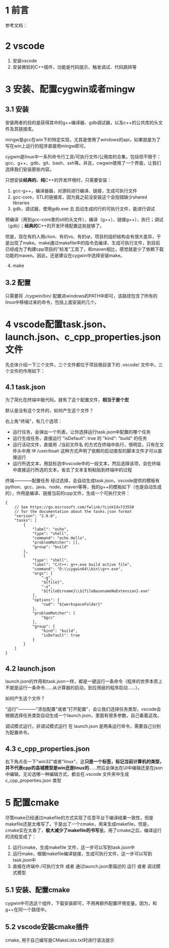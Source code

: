 #  1 前言

参考文档：




# 2 vscode
1. 安装vscode
2. 安装微软的C++插件，功能是代码提示、触发调试、代码跳转等


# 3 安装、配置cygwin或者mingw
## 3.1 安装
安装两者的目的是获得其中的g++编译器、gdb调试器，以及c++的公共库的头文件及其链接库。

mingw是gcc在win下的特定实现，尤其是使用了windows的api，如果就是为了写在win上运行的程序直接用mingw即可。



cygwin是linux中一系列命令行工具/可执行文件/公用库的合集，包括但不限于：gcc、g++、gdb、git、bash、ssh等。并且，cwgwin使用了一个界面，让我们选择我们安装那些内容。

只想安装**经典的、纯**C++的开发环境时，只需要安装：
1. gcc-g++，编译器器，对源码进行编译、链接，生成可执行文件
2. gcc-core，STL的链接库，因为我之前没安装这个会抱错缺少shared libraries
3. gdb，调试器，使用gdb.exe 去 启动生成的行的可执行文件，能进行调试

预编译（用到gcc-core里的stl的头文件）、编译（g++）、链接g++）、执行；调试（gdb）；**经典的**C++的开发环境配置这些就够了。

但是，现在有的人用clion、有的vs、有的qt，项目的组织结构会有很大差异，于是出现了make。make通过makefile中的指令去编译、生成可执行文件，到目前已经成为了构建cpp项目的"标准"工具了，和maven相比，感觉就是少了依赖下载功能的maven。因此，还是建议在cygwin中选择安装make。

4. make

##  3.2 配置

只需要将 ./cygwin/bin/  配置进windows的PATH中即可，该路径包含了所有的linux中移植过来的命令，包括上面安装的几个。


# 4 vscode配置task.json、launch.json、c_cpp_properties.json文件

先总体介绍一下三个文件，三个文件都位于项目根目录下的 .vscode/  文件中，三个文件的作用如下：

## 4.1 task.json

为了简化在终端中敲代码，就有了这个配置文件，**相当于是个宏**

默认是没有这个文件的，如何产生这个文件？

右上角"终端"，有几个选项：

* 运行任务，会弹出一个列表，让你选择运行task.json中配置的哪个任务
* 运行生成任务，直接运行 "isDefault": true 的 "kind": "build" 的任务
* 运行活动文件，直接用  ./当前文件名  的方式在终端中执行，很明显，只有在文件头中用 !# /user/bsah  这种方式声明了依赖的启动类型的脚本文件才可以直接运行
* 运行所选文本，用鼠标选中vscode中的一段文本，然后选择该项，会在终端中直接运行所选的文本，省去了文本复制粘贴到终端中的过程

终端————配置任务 经过选择，会自动生成task.json，vscode提供的模板有python、gcc、java、node、maven等等，我的g++的模板如下（也是自动生成的），作用是编译、链接当前的cpp文件，生成一个可执行文件：

```
{
    // See https://go.microsoft.com/fwlink/?LinkId=733558
    // for the documentation about the tasks.json format
    "version": "2.0.0",
    "tasks": [
        {
            "label": "echo",
            "type": "shell",
            "command": "echo Hello",
            "problemMatcher": [],
            "group": "build"
        },
        {
            "type": "shell",
            "label": "C/C++: g++.exe build active file",
            "command": "D:\\cygwin64\\bin\\g++.exe",
            "args": [
                "-g",
                "${file}",
                "-o",
                "${fileDirname}\\${fileBasenameNoExtension}.exe"
            ],
            "options": {
                "cwd": "${workspaceFolder}"
            },
            "problemMatcher": [
                "$gcc"
            ],
            "group": {
                "kind": "build",
                "isDefault": true
            }
        }
    ]
}

```

## 4.2 launch.json

launch.json的作用和task.json一样，都是一键运行一条命令（程序的世界本质上不就是运行一条命令……从计算器的启动，到应用层的程序启动……）。

如何产生这个文件？

"运行"————"添加配置"或者"打开配置"，会让我们选择任务类型，vscode会根据选择任务类型自动生成一个launch.json，里面有很多参数，自己看着这改。

调试模式运行，非调试模式运行  在 launch.json  是两条运行命令，需要自己分别为配置命令。


## 4.3 c_cpp_properties.json

右下角点击一下"win32"或者"linux"，这**只是一个标签，标记当前计算机的类型，并不代表cpp的县城模型是win还是linux的**……然后会弹出在UI中编辑还是在json中编辑，无论选哪一种编辑方式，都会在.vscode 文件夹中生成 c_cpp_properties.json 类型


# 5 配置cmake
尽管make已经通过makefile的方式实现了任意平台下编译结果一致性，但是makefile还是太难写了。于是出了一个cmake，用来生成makefile。但是，cmake实在太香了，**极大减少了makefile的书写**量。用了cmake之后，编译运行的流程变成了：

1. 运行cmake，生成makefile 文件，这一步可以写到task.json中
2. 运行make，根据makefile编译链接，生成可执行文件，这一步可以写到task.json中
3. 直接在终端中./可执行文件  或者 通过launch.json里描述的 运行 或者 调试模式模型

## 5.1 安装、配置cmake
cygwin中可选这个组件，下载安装即可，不用再额外配置环境变量。因为，和g++在同一个路径中。

## 5.2 vscode安装cmake插件

cmake, 用于自己编写是CMakeLists.txt时进行语法提示
